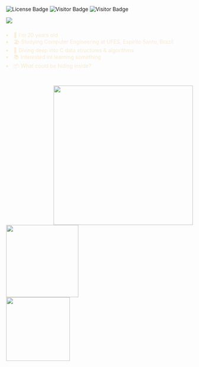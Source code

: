 ![License Badge](https://img.shields.io/badge/license-MIT-blue)
![Visitor Badge](https://visitor-badge.laobi.icu/badge?page_id=edualfo.visitor-badge)
![Visitor Badge](https://img.shields.io/badge/made%20in-brazil-green)

<div align="left">
  <img src="https://readme-typing-svg.herokuapp.com?font=Consolas&weight=400&size=24&duration=4000&pause=600&width=600&height=40&color=F5E1C0&background=430516&center=false&vCenter=true&lines=>+Hi%2C+I'm+Eduardo+Abreu!%F0%9F%91%8B%F0%9F%91%8B;>+I'm+a+computer+engineering+student;>+Check+out+some+stuff+below+%F0%9F%8D%B7%F0%9F%97%BF">
</div>

###

<span style="color: #F8E9D0;" align="left">
  <u2>
    <li>🤠 I'm 20 years old</li>
    <li>🏖️ Studying Computer Engineering at UFES, Espírito Santo, Brazil</li>
    <li>🤿 Diving deep into C data structures & algorithms</li>
    <li>📚 Interested int learning something</li>
    <li>📦 What could be hiding inside?</li>
  </u2>
</span>

#

<div>
  <img align=right height="376" src="https://github-readme-stats.vercel.app/api/top-langs/?username=edualfo&card_width=200&theme=moltack&bg_color=&border_radius=5&hide_border=true&border_color=&exclude_repo=&hide=&langs_count=10&layout=">
</div>

<div>
  <a href="https://github.com/edualfo">
  <img height="195" src="https://github-readme-stats.vercel.app/api?username=edualfo&card_width=200&show_icons=true&theme=moltack&bg_color=&include_all_commits=true&count_private=true&hide_rank=false&border_radius=5&hide_border=true&border_color=545d68"/>
</div>

<div align=left>
  <img height="172" src="https://streak-stats.demolab.com?user=edualfo&ring&theme=moltack&ring=&fire=&currStreakNum=&currStreakLabel=&border_radius=5&hide_border=true">
</div>


<!---

#

![snake gif](https://github.com/edualfo/edualfo/blob/output/github-contribution-grid-snake.svg)

<!---
eduabreulfo/eduabreulfo is a ✨ special ✨ repository because its `README.md` (this file) appears on your GitHub profile.
You can click the Preview link to take a look at your changes.
--->
